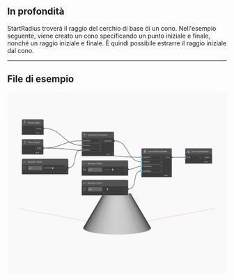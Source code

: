 ## In profondità
StartRadius troverà il raggio del cerchio di base di un cono. Nell'esempio seguente, viene creato un cono specificando un punto iniziale e finale, nonché un raggio iniziale e finale. È quindi possibile estrarre il raggio iniziale dal cono.
___
## File di esempio

![StartRadius](./Autodesk.DesignScript.Geometry.Cone.StartRadius_img.jpg)

